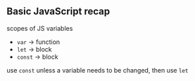 ## Basic JavaScript recap

scopes of JS variables

- `var` -> function
- `let` -> block
- `const` -> block

use `const` unless a variable needs to be changed, then use `let`
